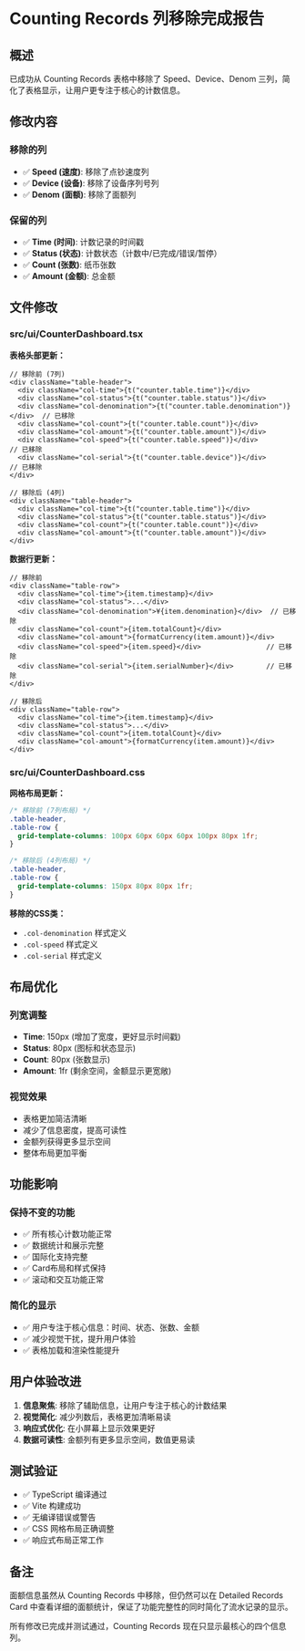 # Counting Records 列移除完成报告

## 概述
已成功从 Counting Records 表格中移除了 Speed、Device、Denom 三列，简化了表格显示，让用户更专注于核心的计数信息。

## 修改内容

### 移除的列
- ✅ **Speed (速度)**: 移除了点钞速度列
- ✅ **Device (设备)**: 移除了设备序列号列  
- ✅ **Denom (面额)**: 移除了面额列

### 保留的列
- ✅ **Time (时间)**: 计数记录的时间戳
- ✅ **Status (状态)**: 计数状态（计数中/已完成/错误/暂停）
- ✅ **Count (张数)**: 纸币张数
- ✅ **Amount (金额)**: 总金额

## 文件修改

### src/ui/CounterDashboard.tsx
**表格头部更新：**
```tsx
// 移除前 (7列)
<div className="table-header">
  <div className="col-time">{t("counter.table.time")}</div>
  <div className="col-status">{t("counter.table.status")}</div>
  <div className="col-denomination">{t("counter.table.denomination")}</div>  // 已移除
  <div className="col-count">{t("counter.table.count")}</div>
  <div className="col-amount">{t("counter.table.amount")}</div>
  <div className="col-speed">{t("counter.table.speed")}</div>              // 已移除
  <div className="col-serial">{t("counter.table.device")}</div>             // 已移除
</div>

// 移除后 (4列)
<div className="table-header">
  <div className="col-time">{t("counter.table.time")}</div>
  <div className="col-status">{t("counter.table.status")}</div>
  <div className="col-count">{t("counter.table.count")}</div>
  <div className="col-amount">{t("counter.table.amount")}</div>
</div>
```

**数据行更新：**
```tsx
// 移除前
<div className="table-row">
  <div className="col-time">{item.timestamp}</div>
  <div className="col-status">...</div>
  <div className="col-denomination">¥{item.denomination}</div>  // 已移除
  <div className="col-count">{item.totalCount}</div>
  <div className="col-amount">{formatCurrency(item.amount)}</div>
  <div className="col-speed">{item.speed}</div>                // 已移除
  <div className="col-serial">{item.serialNumber}</div>        // 已移除
</div>

// 移除后
<div className="table-row">
  <div className="col-time">{item.timestamp}</div>
  <div className="col-status">...</div>
  <div className="col-count">{item.totalCount}</div>
  <div className="col-amount">{formatCurrency(item.amount)}</div>
</div>
```

### src/ui/CounterDashboard.css
**网格布局更新：**
```css
/* 移除前 (7列布局) */
.table-header,
.table-row {
  grid-template-columns: 100px 60px 60px 60px 100px 80px 1fr;
}

/* 移除后 (4列布局) */
.table-header,
.table-row {
  grid-template-columns: 150px 80px 80px 1fr;
}
```

**移除的CSS类：**
- `.col-denomination` 样式定义
- `.col-speed` 样式定义  
- `.col-serial` 样式定义

## 布局优化

### 列宽调整
- **Time**: 150px (增加了宽度，更好显示时间戳)
- **Status**: 80px (图标和状态显示)
- **Count**: 80px (张数显示)
- **Amount**: 1fr (剩余空间，金额显示更宽敞)

### 视觉效果
- 表格更加简洁清晰
- 减少了信息密度，提高可读性
- 金额列获得更多显示空间
- 整体布局更加平衡

## 功能影响

### 保持不变的功能
- ✅ 所有核心计数功能正常
- ✅ 数据统计和展示完整
- ✅ 国际化支持完整
- ✅ Card布局和样式保持
- ✅ 滚动和交互功能正常

### 简化的显示
- ✅ 用户专注于核心信息：时间、状态、张数、金额
- ✅ 减少视觉干扰，提升用户体验
- ✅ 表格加载和渲染性能提升

## 用户体验改进

1. **信息聚焦**: 移除了辅助信息，让用户专注于核心的计数结果
2. **视觉简化**: 减少列数后，表格更加清晰易读
3. **响应式优化**: 在小屏幕上显示效果更好
4. **数据可读性**: 金额列有更多显示空间，数值更易读

## 测试验证

- ✅ TypeScript 编译通过
- ✅ Vite 构建成功
- ✅ 无编译错误或警告
- ✅ CSS 网格布局正确调整
- ✅ 响应式布局正常工作

## 备注

面额信息虽然从 Counting Records 中移除，但仍然可以在 Detailed Records Card 中查看详细的面额统计，保证了功能完整性的同时简化了流水记录的显示。

所有修改已完成并测试通过，Counting Records 现在只显示最核心的四个信息列。
